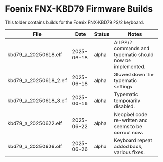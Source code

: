 # Foenix FNX-KBD79 Firmware Builds

This folder contains builds for the Foenix FNX-KBD79 PS/2 keyboard.

| File                   | Date       | Status | Notes                                                      |
| ---------------------- | ---------- | ------ | ---------------------------------------------------------- |
| kbd79_a_20250618.elf   | 2025-06-18 | alpha  | All PS/2 commands and typematic should now be implemented. |
| kbd79_a_20250618_2.elf | 2025-06-18 | alpha  | Slowed down the typematic settings.                        |
| kbd79_a_20250618_3.elf | 2025-06-18 | alpha  | Typematic temporarily disabled.                            |
| kbd79_a_20250622.elf   | 2025-06-22 | alpha  | Neopixel code re-written and seems to be correct now.      |
| kbd79_a_20250626.elf   | 2025-06-26 | alpha  | Keyboard repeat added back, various fixes.                 |